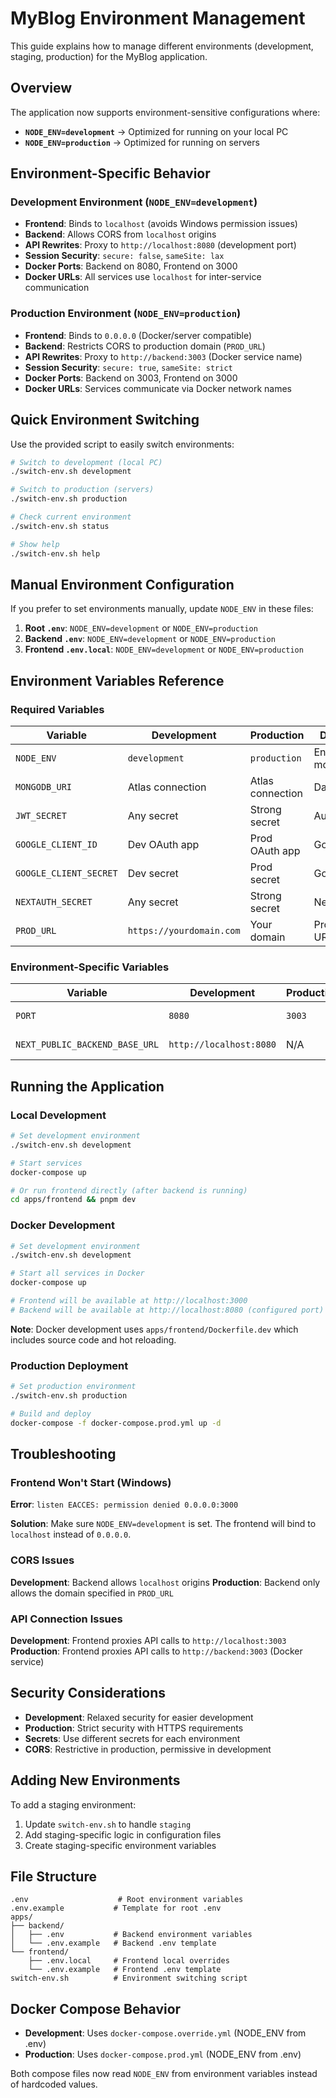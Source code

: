 # MyBlog Environment Management

This guide explains how to manage different environments (development, staging, production) for the MyBlog application.

## Overview

The application now supports environment-sensitive configurations where:

- **`NODE_ENV=development`** → Optimized for running on your local PC
- **`NODE_ENV=production`** → Optimized for running on servers

## Environment-Specific Behavior

### Development Environment (`NODE_ENV=development`)

- **Frontend**: Binds to `localhost` (avoids Windows permission issues)
- **Backend**: Allows CORS from `localhost` origins
- **API Rewrites**: Proxy to `http://localhost:8080` (development port)
- **Session Security**: `secure: false`, `sameSite: lax`
- **Docker Ports**: Backend on 8080, Frontend on 3000
- **Docker URLs**: All services use `localhost` for inter-service communication

### Production Environment (`NODE_ENV=production`)

- **Frontend**: Binds to `0.0.0.0` (Docker/server compatible)
- **Backend**: Restricts CORS to production domain (`PROD_URL`)
- **API Rewrites**: Proxy to `http://backend:3003` (Docker service name)
- **Session Security**: `secure: true`, `sameSite: strict`
- **Docker Ports**: Backend on 3003, Frontend on 3000
- **Docker URLs**: Services communicate via Docker network names

## Quick Environment Switching

Use the provided script to easily switch environments:

```bash
# Switch to development (local PC)
./switch-env.sh development

# Switch to production (servers)
./switch-env.sh production

# Check current environment
./switch-env.sh status

# Show help
./switch-env.sh help
```

## Manual Environment Configuration

If you prefer to set environments manually, update `NODE_ENV` in these files:

1. **Root `.env`**: `NODE_ENV=development` or `NODE_ENV=production`
2. **Backend `.env`**: `NODE_ENV=development` or `NODE_ENV=production`
3. **Frontend `.env.local`**: `NODE_ENV=development` or `NODE_ENV=production`

## Environment Variables Reference

### Required Variables

| Variable               | Development              | Production       | Description      |
| ---------------------- | ------------------------ | ---------------- | ---------------- |
| `NODE_ENV`             | `development`            | `production`     | Environment mode |
| `MONGODB_URI`          | Atlas connection         | Atlas connection | Database URL     |
| `JWT_SECRET`           | Any secret               | Strong secret    | Authentication   |
| `GOOGLE_CLIENT_ID`     | Dev OAuth app            | Prod OAuth app   | Google OAuth     |
| `GOOGLE_CLIENT_SECRET` | Dev secret               | Prod secret      | Google OAuth     |
| `NEXTAUTH_SECRET`      | Any secret               | Strong secret    | NextAuth         |
| `PROD_URL`             | `https://yourdomain.com` | Your domain      | Production URL   |

### Environment-Specific Variables

| Variable                       | Development             | Production | Purpose          |
| ------------------------------ | ----------------------- | ---------- | ---------------- |
| `PORT`                         | `8080`                  | `3003`     | Backend port     |
| `NEXT_PUBLIC_BACKEND_BASE_URL` | `http://localhost:8080` | N/A        | Frontend API URL |

## Running the Application

### Local Development

```bash
# Set development environment
./switch-env.sh development

# Start services
docker-compose up

# Or run frontend directly (after backend is running)
cd apps/frontend && pnpm dev
```

### Docker Development

```bash
# Set development environment
./switch-env.sh development

# Start all services in Docker
docker-compose up

# Frontend will be available at http://localhost:3000
# Backend will be available at http://localhost:8080 (configured port)
```

**Note**: Docker development uses `apps/frontend/Dockerfile.dev` which includes source code and hot reloading.

### Production Deployment

```bash
# Set production environment
./switch-env.sh production

# Build and deploy
docker-compose -f docker-compose.prod.yml up -d
```

## Troubleshooting

### Frontend Won't Start (Windows)

**Error**: `listen EACCES: permission denied 0.0.0.0:3000`

**Solution**: Make sure `NODE_ENV=development` is set. The frontend will bind to `localhost` instead of `0.0.0.0`.

### CORS Issues

**Development**: Backend allows `localhost` origins
**Production**: Backend only allows the domain specified in `PROD_URL`

### API Connection Issues

**Development**: Frontend proxies API calls to `http://localhost:3003`
**Production**: Frontend proxies API calls to `http://backend:3003` (Docker service)

## Security Considerations

- **Development**: Relaxed security for easier development
- **Production**: Strict security with HTTPS requirements
- **Secrets**: Use different secrets for each environment
- **CORS**: Restrictive in production, permissive in development

## Adding New Environments

To add a staging environment:

1. Update `switch-env.sh` to handle `staging`
2. Add staging-specific logic in configuration files
3. Create staging-specific environment variables

## File Structure

```
.env                    # Root environment variables
.env.example           # Template for root .env
apps/
├── backend/
│   ├── .env           # Backend environment variables
│   └── .env.example   # Backend .env template
└── frontend/
    ├── .env.local     # Frontend local overrides
    └── .env.example   # Frontend .env template
switch-env.sh          # Environment switching script
```

## Docker Compose Behavior

- **Development**: Uses `docker-compose.override.yml` (NODE_ENV from .env)
- **Production**: Uses `docker-compose.prod.yml` (NODE_ENV from .env)

Both compose files now read `NODE_ENV` from environment variables instead of hardcoded values.
